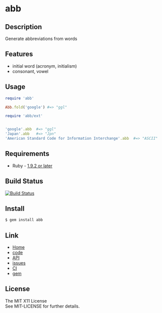 abb
====

Description
-----------

Generate abbreviations from words

Features
--------

* initial word (acronym, initialism)
* consonant, vowel

Usage
-----

```ruby
require 'abb'

Abb.fold('google') #=> "ggl"
```

```ruby
require 'abb/ext'


'google'.abb  #=> "ggl"
'Japan'.abb   #=> "Jpn"
'American Standard Code for Information Interchange'.abb  #=> "ASCII"
```

Requirements
-------------

* Ruby - [1.9.2 or later](http://travis-ci.org/#!/kachick/abb)

Build Status
-------------

[![Build Status](https://secure.travis-ci.org/kachick/abb.png)](http://travis-ci.org/kachick/abb)

Install
-------

```bash
$ gem install abb
```

Link
----

* [Home](http://kachick.github.com/abb/)
* [code](https://github.com/kachick/abb)
* [API](http://kachick.github.com/abb/yard/frames.html)
* [issues](https://github.com/kachick/abb/issues)
* [CI](http://travis-ci.org/#!/kachick/abb)
* [gem](https://rubygems.org/gems/abb)

License
--------

The MIT X11 License  
See MIT-LICENSE for further details.